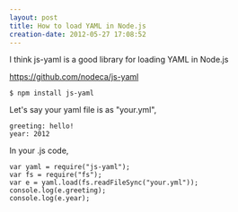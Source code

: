```yaml
---
layout: post
title: How to load YAML in Node.js
creation-date: 2012-05-27 17:08:52
---
```

I think js-yaml is a good library for loading YAML in Node.js

<https://github.com/nodeca/js-yaml>

    $ npm install js-yaml

Let's say your yaml file is as "your.yml",

    greeting: hello!
    year: 2012

In your .js code,

    var yaml = require("js-yaml");
    var fs = require("fs");
    var e = yaml.load(fs.readFileSync("your.yml"));
    console.log(e.greeting);
    console.log(e.year);


